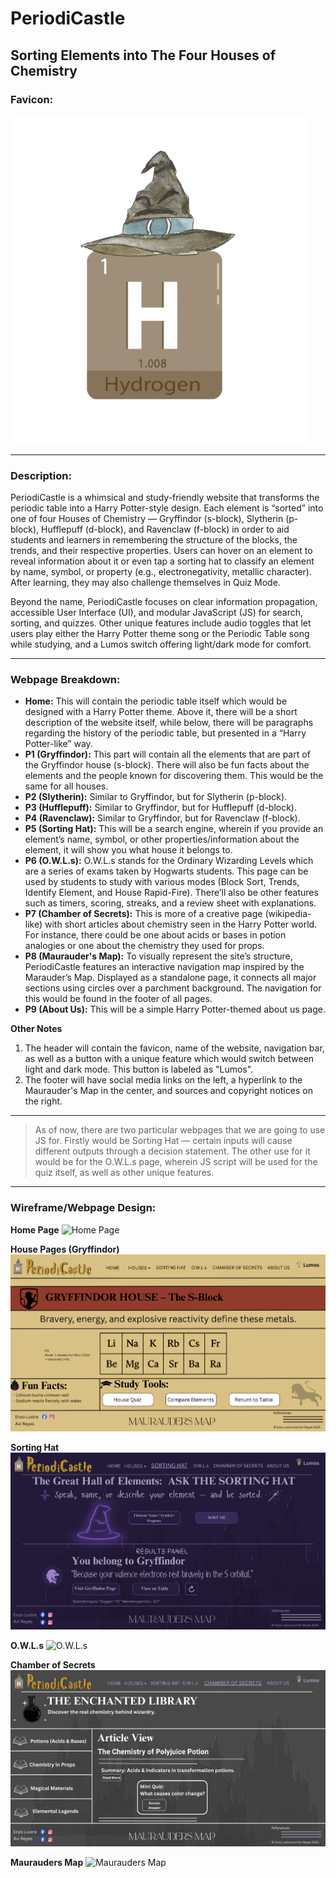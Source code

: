 # PeriodiCastle

## Sorting Elements into The Four Houses of Chemistry

### Favicon: 

![Favicon](images/proposal/Favicon.png)

---

### Description:

PeriodiCastle is a whimsical and study-friendly website that transforms the periodic table into a Harry Potter-style design. Each element is “sorted” into one of four Houses of Chemistry — Gryffindor (s-block), Slytherin (p-block), Hufflepuff (d-block), and Ravenclaw (f-block) in order to aid students and learners in remembering the structure of the blocks, the trends, and their respective properties. Users can hover on an element to reveal information about it or even tap a sorting hat to classify an element by name, symbol, or property (e.g., electronegativity, metallic character). After learning, they may also challenge themselves in Quiz Mode.

Beyond the name, PeriodiCastle focuses on clear information propagation, accessible User Interface (UI), and modular JavaScript (JS) for search, sorting, and quizzes. Other unique features include audio toggles that let users play either the Harry Potter theme song or the Periodic Table song while studying, and a Lumos switch offering light/dark mode for comfort.

---

### Webpage Breakdown:
* **Home:** This will contain the periodic table itself which would be designed with a Harry Potter theme. Above it, there will be a short description of the website itself, while below, there will be paragraphs regarding the history of the periodic table, but presented in a “Harry Potter-like” way.
* **P1 (Gryffindor):** This part will contain all the elements that are part of the Gryffindor house (s-block). There will also be fun facts about the elements and the people known for discovering them. This would be the same for all houses.
* **P2 (Slytherin):** Similar to Gryffindor, but for Slytherin (p-block).
* **P3 (Hufflepuff):** Similar to Gryffindor, but for Hufflepuff (d-block).
* **P4 (Ravenclaw):** Similar to Gryffindor, but for Ravenclaw (f-block).
* **P5 (Sorting Hat):** This will be a search engine, wherein if you provide an element’s name, symbol, or other properties/information about the element, it will show you what house it belongs to. 
* **P6 (O.W.L.s):** O.W.L.s stands for the Ordinary Wizarding Levels which are a series of exams taken by Hogwarts students. This page can be used by students to study with various modes (Block Sort, Trends, Identify Element, and House Rapid-Fire). There’ll also be other features such as timers, scoring, streaks, and a review sheet with explanations.
* **P7 (Chamber of Secrets):** This is more of a creative page (wikipedia-like) with short articles about chemistry seen in the Harry Potter world. For instance, there could be one about acids or bases in potion analogies or one about the chemistry they used for props. 
* **P8 (Maurauder's Map):** To visually represent the site’s structure, PeriodiCastle features an interactive navigation map inspired by the Marauder’s Map. Displayed as a standalone page, it connects all major sections using circles over a parchment background. The navigation for this would be found in the footer of all pages.
* **P9 (About Us):** This will be a simple Harry Potter-themed about us page.

**Other Notes**
1. The header will contain the favicon, name of the website, navigation bar, as well as a button with a unique feature which would switch between light and dark mode. This button is labeled as "Lumos".
2. The footer will have social media links on the left, a hyperlink to the Maurauder's Map in the center, and sources and copyright notices on the right.

---

> As of now, there are two particular webpages that we are going to use JS for. Firstly would be Sorting Hat — certain inputs will cause different outputs through a decision statement. The other use for it would be for the O.W.L.s page, wherein JS script will be used for the quiz itself, as well as other unique features.

---

### Wireframe/Webpage Design:
**Home Page**
![Home Page](<images/proposal/Home Page.png>)

**House Pages (Gryffindor)**
![Houses](images/proposal/Houses.png)

**Sorting Hat**
![Sorting Hat](<images/proposal/Sorting Hat.png>)

**O.W.L.s**
![O.W.L.s](images/proposal/O.W.L.s.png)

**Chamber of Secrets**
![Chamber of Secrets](<images/proposal/Chamber of Secrets.png>)

**Maurauders Map**
![Maurauders Map](<images/proposal/Maurauders Map.png>)